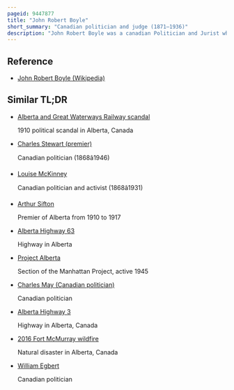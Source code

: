 ```yaml
---
pageid: 9447877
title: "John Robert Boyle"
short_summary: "Canadian politician and judge (1871–1936)"
description: "John Robert Boyle was a canadian Politician and Jurist who served as a Member of the Legislative Assembly of Alberta, a Cabinet Minister in the Government of Alberta, and a Judge on the Supreme Court of Alberta. Born in Ontario he came west and settled in Edmonton where he practiced Law. After a short Stint on Edmonton's first City Council he was elected as a liberal in the alberta inaugural provincial Election. During the Alberta and great Waterways railway Scandal he was the Leader of the liberal Insurgency that forced the Premier Alexander Cameron Rutherford to resign."
---
```


## Reference

- [John Robert Boyle (Wikipedia)](https://en.wikipedia.org/?curid=9447877)

## Similar TL;DR

- [Alberta and Great Waterways Railway scandal](/tldr/en/alberta-and-great-waterways-railway-scandal)

  1910 political scandal in Alberta, Canada

- [Charles Stewart (premier)](/tldr/en/charles-stewart-premier)

  Canadian politician (1868â1946)

- [Louise McKinney](/tldr/en/louise-mckinney)

  Canadian politician and activist (1868â1931)

- [Arthur Sifton](/tldr/en/arthur-sifton)

  Premier of Alberta from 1910 to 1917

- [Alberta Highway 63](/tldr/en/alberta-highway-63)

  Highway in Alberta

- [Project Alberta](/tldr/en/project-alberta)

  Section of the Manhattan Project, active 1945

- [Charles May (Canadian politician)](/tldr/en/charles-may-canadian-politician)

  Canadian politician

- [Alberta Highway 3](/tldr/en/alberta-highway-3)

  Highway in Alberta, Canada

- [2016 Fort McMurray wildfire](/tldr/en/2016-fort-mcmurray-wildfire)

  Natural disaster in Alberta, Canada

- [William Egbert](/tldr/en/william-egbert)

  Canadian politician
